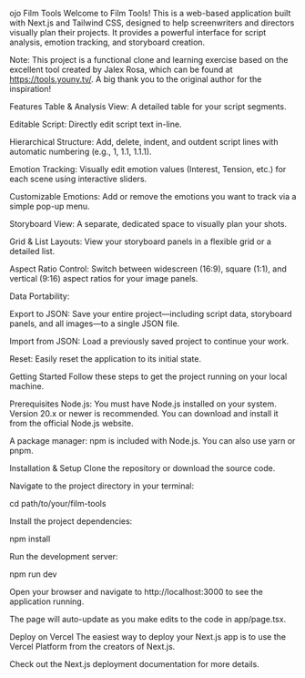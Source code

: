 ojo Film Tools
Welcome to Film Tools! This is a web-based application built with Next.js and Tailwind CSS, designed to help screenwriters and directors visually plan their projects. It provides a powerful interface for script analysis, emotion tracking, and storyboard creation.

Note: This project is a functional clone and learning exercise based on the excellent tool created by Jalex Rosa, which can be found at https://tools.youny.tv/. A big thank you to the original author for the inspiration!

Features
Table & Analysis View: A detailed table for your script segments.

Editable Script: Directly edit script text in-line.

Hierarchical Structure: Add, delete, indent, and outdent script lines with automatic numbering (e.g., 1, 1.1, 1.1.1).

Emotion Tracking: Visually edit emotion values (Interest, Tension, etc.) for each scene using interactive sliders.

Customizable Emotions: Add or remove the emotions you want to track via a simple pop-up menu.

Storyboard View: A separate, dedicated space to visually plan your shots.

Grid & List Layouts: View your storyboard panels in a flexible grid or a detailed list.

Aspect Ratio Control: Switch between widescreen (16:9), square (1:1), and vertical (9:16) aspect ratios for your image panels.

Data Portability:

Export to JSON: Save your entire project—including script data, storyboard panels, and all images—to a single JSON file.

Import from JSON: Load a previously saved project to continue your work.

Reset: Easily reset the application to its initial state.

Getting Started
Follow these steps to get the project running on your local machine.

Prerequisites
Node.js: You must have Node.js installed on your system. Version 20.x or newer is recommended. You can download and install it from the official Node.js website.

A package manager: npm is included with Node.js. You can also use yarn or pnpm.

Installation & Setup
Clone the repository or download the source code.

Navigate to the project directory in your terminal:

cd path/to/your/film-tools

Install the project dependencies:

npm install

Run the development server:

npm run dev

Open your browser and navigate to http://localhost:3000 to see the application running.

The page will auto-update as you make edits to the code in app/page.tsx.

Deploy on Vercel
The easiest way to deploy your Next.js app is to use the Vercel Platform from the creators of Next.js.

Check out the Next.js deployment documentation for more details.